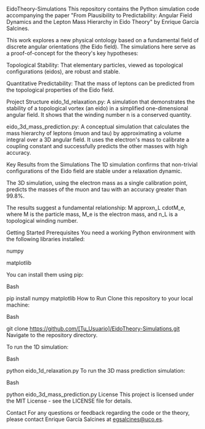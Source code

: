 EidoTheory-Simulations
This repository contains the Python simulation code accompanying the paper "From Plausibility to Predictability: Angular Field Dynamics and the Lepton Mass Hierarchy in Eido Theory" by Enrique García Salcines.

This work explores a new physical ontology based on a fundamental field of discrete angular orientations (the Eido field). The simulations here serve as a proof-of-concept for the theory's key hypotheses:

Topological Stability: That elementary particles, viewed as topological configurations (eidos), are robust and stable.

Quantitative Predictability: That the mass of leptons can be predicted from the topological properties of the Eido field.

Project Structure
eido_1d_relaxation.py: A simulation that demonstrates the stability of a topological vortex (an eido) in a simplified one-dimensional angular field. It shows that the winding number n is a conserved quantity.

eido_3d_mass_prediction.py: A conceptual simulation that calculates the mass hierarchy of leptons (muon and tau) by approximating a volume integral over a 3D angular field. It uses the electron's mass to calibrate a coupling constant and successfully predicts the other masses with high accuracy.

Key Results from the Simulations
The 1D simulation confirms that non-trivial configurations of the Eido field are stable under a relaxation dynamic.

The 3D simulation, using the electron mass as a single calibration point, predicts the masses of the muon and tau with an accuracy greater than 99.8%.

The results suggest a fundamental relationship: M
approxn_L
cdotM_e, where M is the particle mass, M_e is the electron mass, and n_L is a topological winding number.

Getting Started
Prerequisites
You need a working Python environment with the following libraries installed:

numpy

matplotlib

You can install them using pip:

Bash

pip install numpy matplotlib
How to Run
Clone this repository to your local machine:

Bash

git clone https://github.com/[Tu_Usuario]/EidoTheory-Simulations.git
Navigate to the repository directory.

To run the 1D simulation:

Bash

python eido_1d_relaxation.py
To run the 3D mass prediction simulation:

Bash

python eido_3d_mass_prediction.py
License
This project is licensed under the MIT License - see the LICENSE file for details.

Contact
For any questions or feedback regarding the code or the theory, please contact Enrique García Salcines at egsalcines@uco.es.
